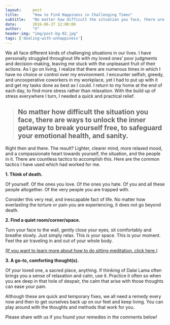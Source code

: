 ```yaml
---
layout:     post
title:      "How to Find Happiness in Challenging Times"
subtitle:   "No matter how difficult the situation you face, there are ways to unlock the inner getaway to break yourself free."
date:       2016-06-27 12:00:00
author:     "V"
header-img: "img/post-bg-02.jpg"
tags: ['dealing-with-unhappiness']
---
```


We all face different kinds of challenging situations in our lives. I have personally struggled throughout life with my loved ones’ poor judgments and decision-making, leaving me stuck with the unpleasant fruit of their actions. As I go on living, I realize that there are numerous times in which I have no choice or control over my environment. I encounter selfish, greedy, and uncooperative coworkers in my workplace, yet I had to put up with it and get my tasks done as best as I could. I return to my home at the end of each day, to find more stress rather than relaxation. With the build up of stress everywhere I turn, I needed a quick and practical relief.

<blockquote><h2>No matter how difficult the situation you face, there are ways to unlock the inner getaway to break yourself free, to safeguard your emotional health, and sanity.</h2></blockquote>

Right then and there. The result? Lighter, clearer mind, more relaxed mood, and a compassionate heart towards yourself, the situation, and the people in it. There are countless tactics to accomplish this. Here are the common tactics I have used which had worked for me. 

<strong>1.	Think of death.</strong>

Of yourself. Of the ones you love. Of the ones you hate. Of you and all these people altogether. Of the very people you are trapped with. 

Consider this very real, and inescapable fact of life. No matter how everlasting the torture or pain you are experiencing, it does not go beyond death. 

<strong>2.	Find a quiet room/corner/space.</strong>

Turn your face to the wall, gently close your eyes, sit comfortably and breathe slowly. Just simply relax. This is your space. This is your moment. Feel the air traveling in and out of your whole body.

<a href="/2016/05/21/how-to-know-oneself#sitting_meditation">(If you want to learn more about how to do sitting meditation, click here.)
</a>

<strong>3.	A go-to, comforting thought(s).</strong>

Of your loved one, a sacred place, anything. If thinking of Dalai Lama often brings you a sense of relaxation and calm, use it. Practice it often so when you are deep in that hole of despair, the calm that arise with those thoughts can ease your pain. 

Although these are quick and temporary fixes, we all need a remedy every now and then to get ourselves back up on our feet and keep living. You can play around with the thoughts and methods that work for you. 

Please share with us if you found your remedies in the comments below!
